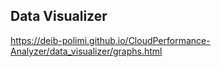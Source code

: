 ## Data Visualizer
https://deib-polimi.github.io/CloudPerformance-Analyzer/data_visualizer/graphs.html 
